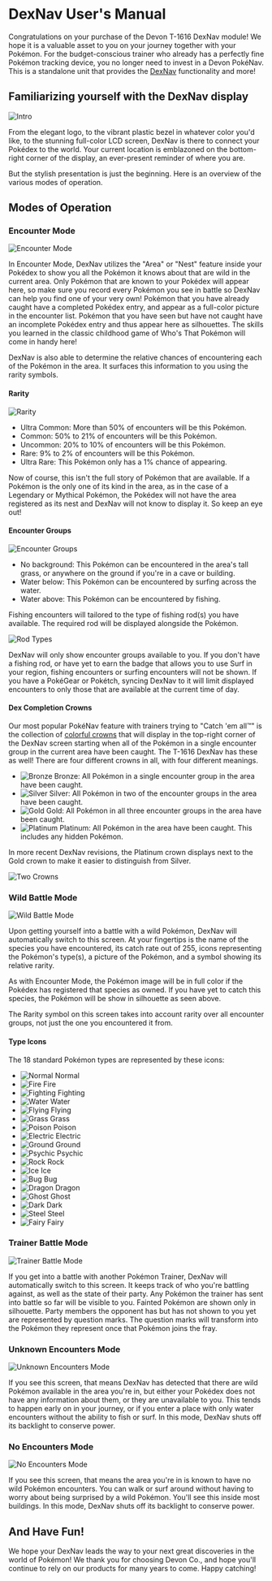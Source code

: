 # DexNav User's Manual

Congratulations on your purchase of the Devon T-1616 DexNav module! We hope it is a valuable asset to you on your journey together with your Pokémon.
For the budget-conscious trainer who already has a perfectly fine Pokémon tracking device, you no longer need to invest in a Devon PokéNav. This is a standalone unit that provides the [DexNav](https://bulbapedia.bulbagarden.net/wiki/DexNav) functionality and more!

## Familiarizing yourself with the DexNav display

![Intro](./dexnav/intro.png)

From the elegant logo, to the vibrant plastic bezel in whatever color you'd like, to the stunning full-color LCD screen, DexNav is there to connect your Pokédex to the world. Your current location is emblazoned on the bottom-right corner of the display, an ever-present reminder of where you are.

But the stylish presentation is just the beginning. Here is an overview of the various modes of operation.

## Modes of Operation

### Encounter Mode

![Encounter Mode](./dexnav/encountermode.png)

In Encounter Mode, DexNav utilizes the "Area" or "Nest" feature inside your Pokédex to show you all the Pokémon it knows about that are wild in the current area. Only Pokémon that are known to your Pokédex will appear here, so make sure you record every Pokémon you see in battle so DexNav can help you find one of your very own! Pokémon that you have already caught have a completed Pokédex entry, and appear as a full-color picture in the encounter list. Pokémon that you have seen but have not caught have an incomplete Pokédex entry and thus appear here as silhouettes. The skills you learned in the classic childhood game of Who's That Pokémon will come in handy here!

DexNav is also able to determine the relative chances of encountering each of the Pokémon in the area. It surfaces this information to you using the rarity symbols.

#### Rarity

![Rarity](./dexnav/rarity.png)

- Ultra Common: More than 50% of encounters will be this Pokémon.
- Common: 50% to 21% of encounters will be this Pokémon.
- Uncommon: 20% to 10% of encounters will be this Pokémon.
- Rare: 9% to 2% of encounters will be this Pokémon.
- Ultra Rare: This Pokémon only has a 1% chance of appearing.

Now of course, this isn't the full story of Pokémon that are available. If a Pokémon is the only one of its kind in the area, as in the case of a Legendary or Mythical Pokémon, the Pokédex will not have the area registered as its nest and DexNav will not know to display it. So keep an eye out!

#### Encounter Groups

![Encounter Groups](./dexnav/encountergroups.png)

- No background: This Pokémon can be encountered in the area's tall grass, or anywhere on the ground if you're in a cave or building.
- Water below: This Pokémon can be encountered by surfing across the water.
- Water above: This Pokémon can be encountered by fishing.

Fishing encounters will tailored to the type of fishing rod(s) you have available. The required rod will be displayed alongside the Pokémon.

![Rod Types](./dexnav/rodtypes.png)

DexNav will only show encounter groups available to you. If you don't have a fishing rod, or have yet to earn the badge that allows you to use Surf in your region, fishing encounters or surfing encounters will not be shown. If you have a PokéGear or Pokétch, syncing DexNav to it will limit displayed encounters to only those that are available at the current time of day.

#### Dex Completion Crowns

Our most popular PokéNav feature with trainers trying to "Catch 'em all™" is the collection of [colorful crowns](https://bulbapedia.bulbagarden.net/wiki/DexNav#Mark_of_completion) that will display in the top-right corner of the DexNav screen starting when all of the Pokémon in a single encounter group in the current area have been caught. The T-1616 DexNav has these as well! There are four different crowns in all, with four different meanings.

- ![Bronze](../img/dexnav/bronze.png) Bronze: All Pokémon in a single encounter group in the area have been caught.
- ![Silver](../img/dexnav/silver.png) Silver: All Pokémon in two of the encounter groups in the area have been caught.
- ![Gold](../img/dexnav/gold.png) Gold: All Pokémon in all three encounter groups in the area have been caught.
- ![Platinum](../img/dexnav/platinum.png) Platinum: All Pokémon in the area have been caught. This includes any hidden Pokémon.

In more recent DexNav revisions, the Platinum crown displays next to the Gold crown to make it easier to distinguish from Silver.

![Two Crowns](./dexnav/twocrowns.png)


### Wild Battle Mode

![Wild Battle Mode](./dexnav/wildbattle.png)

Upon getting yourself into a battle with a wild Pokémon, DexNav will automatically switch to this screen. At your fingertips is the name of the species you have encountered, its catch rate out of 255, icons representing the Pokémon's type(s), a picture of the Pokémon, and a symbol showing its relative rarity.

As with Encounter Mode, the Pokémon image will be in full color if the Pokédex has registered that species as owned. If you have yet to catch this species, the Pokémon will be show in silhouette as seen above.

The Rarity symbol on this screen takes into account rarity over all encounter groups, not just the one you encountered it from.

#### Type Icons

The 18 standard Pokémon types are represented by these icons:

- ![Normal](../img/types/Normal.png) Normal
- ![Fire](../img/types/Fire.png) Fire
- ![Fighting](../img/types/Fighting.png) Fighting
- ![Water](../img/types/Water.png) Water
- ![Flying](../img/types/Flying.png) Flying
- ![Grass](../img/types/Grass.png) Grass
- ![Poison](../img/types/Poison.png) Poison
- ![Electric](../img/types/Electric.png) Electric
- ![Ground](../img/types/Ground.png) Ground
- ![Psychic](../img/types/Psychic.png) Psychic
- ![Rock](../img/types/Rock.png) Rock
- ![Ice](../img/types/Ice.png) Ice
- ![Bug](../img/types/Bug.png) Bug
- ![Dragon](../img/types/Dragon.png) Dragon
- ![Ghost](../img/types/Ghost.png) Ghost
- ![Dark](../img/types/Dark.png) Dark
- ![Steel](../img/types/Steel.png) Steel
- ![Fairy](../img/types/Fairy.png) Fairy


### Trainer Battle Mode

![Trainer Battle Mode](./dexnav/trainerbattle.png)

If you get into a battle with another Pokémon Trainer, DexNav will automatically switch to this screen. It keeps track of who you're battling against, as well as the state of their party. Any Pokémon the trainer has sent into battle so far will be visible to you. Fainted Pokémon are shown only in silhouette. Party members the opponent has but has not shown to you yet are represented by question marks. The question marks will transform into the Pokémon they represent once that Pokémon joins the fray.


### Unknown Encounters Mode

![Unknown Encounters Mode](./dexnav/unknownencounters.png)

If you see this screen, that means DexNav has detected that there are wild Pokémon available in the area you're in, but either your Pokédex does not have any information about them, or they are unavailable to you. This tends to happen early on in your journey, or if you enter a place with only water encounters without the ability to fish or surf. In this mode, DexNav shuts off its backlight to conserve power.


### No Encounters Mode

![No Encounters Mode](./dexnav/noencounters.png)

If you see this screen, that means the area you're in is known to have no wild Pokémon encounters. You can walk or surf around without having to worry about being surprised by a wild Pokémon. You'll see this inside most buildings. In this mode, DexNav shuts off its backlight to conserve power.



## And Have Fun!

We hope your DexNav leads the way to your next great discoveries in the world of Pokémon! We thank you for choosing Devon Co., and hope you'll continue to rely on our products for many years to come. Happy catching!